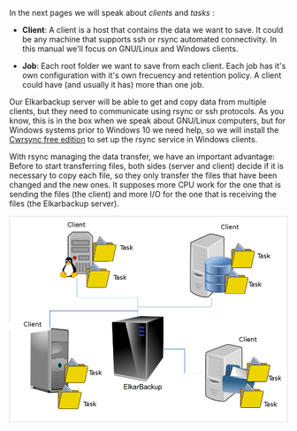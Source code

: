 In the next pages we will speak about  _clients_ and _tasks_ :

* **Client**: A client is a host that contains the data we want to save. It could be any machine that supports ssh or rsync automated connectivity. In this manual we'll focus on GNU\/Linux and Windows clients.

* **Job**: Each root folder we want to save from each client. Each job has it's own configuration with it's own frecuency and retention policy. A client could have \(and usually it has\) more than one job.


Our Elkarbackup server will be able to get and copy data from multiple clients, but they need to communicate using rsync or ssh protocols. As you know, this is in the box when we speak about GNU\/Linux computers, but for Windows systems prior to Windows 10 we need help, so we will install the [Cwrsync free edition](https://www.itefix.net/content/cwrsync-free-edition) to set up the rsync service in Windows clients.

With rsync managing the data transfer, we have an important advantage: Before to start transferring files, both sides \(server and client\) decide if it is necessary to copy each file, so they only transfer the files that have been changed and the new ones. It supposes more CPU work for the one that is sending the files \(the client\) and more I\/O for the one that is receiving the files \(the Elkarbackup server\).

![](/assets/clients_tasks_02.png)

